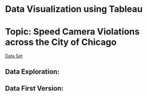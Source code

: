 # Data Visualization using Tableau

# Topic: Speed Camera Violations across the City of Chicago

[Data Set](https://data.cityofchicago.org/Transportation/Speed-Camera-Violations/hhkd-xvj4)

## Data Exploration:

## Data First Version:
